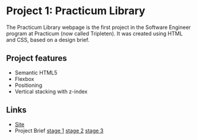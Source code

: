 # Project 1: Practicum Library

The Practicum Library webpage is the first project in the Software Engineer program at Practicum (now called Tripleten). It was created using HTML and CSS, based on a design brief.

## Project features

- Semantic HTML5
- Flexbox
- Positioning
- Vertical stacking with z-index

## Links

- [Site](https://toriroe.github.io/se_project_library/)
- Project Brief [stage 1](https://practicum-content.s3.us-west-1.amazonaws.com/web-developer/project-1/new-library/project-1-stage-1-brief.pdf) [stage 2](https://practicum-content.s3.us-west-1.amazonaws.com/web-developer/project-1/new-library/project-1-stage-2-brief.pdf) [stage 3](https://practicum-content.s3.us-west-1.amazonaws.com/web-developer/project-1/new-library/project-1-stage-3-brief.pdf)
